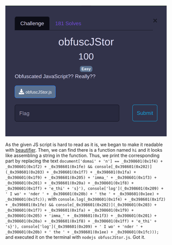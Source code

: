 
![obfuscJStor](https://github.com/Hed6eH0g/ctf/blob/main/2023/byuctf/rev/obfuscjstor/figs/obfuscjstor_0.png)

As the given JS script is hard to read as it is, we began to make it readable with [beautifier](https://beautifier.io/).
Then, we can find there is a function named `hi` and it looks like assembling a string in the function.
Thus, we print the corresponding part by replacing the text `document['domai' + 'n'] == _0x398601(0x1f4) + _0x398601(0x1f2) + _0x398601(0x1fe) && console[_0x398601(0x202)](_0x398601(0x203) + _0x398601(0x1f7) + _0x398601(0x1fa) + _0x398601(0x1f9) + _0x398601(0x205) + 'imma_' + _0x398601(0x1f3) + _0x398601(0x201) + _0x398601(0x20a) + _0x398601(0x1f8) + _0x398601(0x1ff) + 'e_thi' + 's}'), console['log'](_0x398601(0x209) + ' I wo' + 'nder ' + _0x398601(0x20b) + ' the ' + _0x398601(0x1ee) + _0x398601(0x1fc));` with `console.log(_0x398601(0x1f4) + _0x398601(0x1f2) + _0x398601(0x1fe) && console[_0x398601(0x202)](_0x398601(0x203) + _0x398601(0x1f7) + _0x398601(0x1fa) + _0x398601(0x1f9) + _0x398601(0x205) + 'imma_' + _0x398601(0x1f3) + _0x398601(0x201) + _0x398601(0x20a) + _0x398601(0x1f8) + _0x398601(0x1ff) + 'e_thi' + 's}'), console['log'](_0x398601(0x209) + ' I wo' + 'nder ' + _0x398601(0x20b) + ' the ' + _0x398601(0x1ee) + _0x398601(0x1fc)));` and executed it on the terminal with `nodejs obfuscJStor.js`.
Got it.
